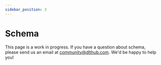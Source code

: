 ```yaml
---
sidebar_position: 3
---
```


# Schema

This page is a work in progress. If you have a question about schema,
please send us an email at community@dlthub.com. We'd be happy to help you!